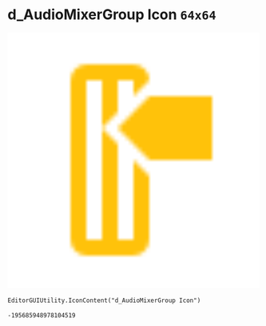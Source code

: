 # d_AudioMixerGroup Icon `64x64`
<img src="/img/d_AudioMixerGroup%20Icon.png" width=512 height=512>

``` CSharp
EditorGUIUtility.IconContent("d_AudioMixerGroup Icon")
```
```
-195685948978104519
```
